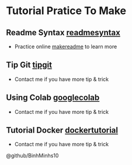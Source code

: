 # Tutorial Pratice To Make
## Readme Syntax [readmesyntax](MakeReadmeSyntax.md) 
- Practice online [makereadme](https://www.makeareadme.com/) to learn more 
## Tip Git [tipgit](TipGit.md)
- Contact me if you have more tip & trick
## Using Colab [googlecolab](Colab/readme.md)
- Contact me if you have more tip & trick
## Tutorial Docker [dockertutorial](docker/DockerTutorial.md)
- Contact me if you have more tip & trick

@github/BinhMinhs10
 

